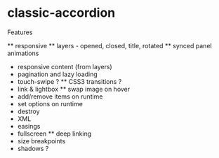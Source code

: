 classic-accordion
=================

Features

** responsive
** layers - opened, closed, title, rotated
** synced panel animations
* responsive content (from layers)
* pagination and lazy loading
* touch-swipe ?
** CSS3 transitions ?
* link & lightbox
** swap image on hover
* add/remove items on runtime
* set options on runtime
* destroy
* XML
* easings
* fullscreen
** deep linking
* size breakpoints
* shadows ?